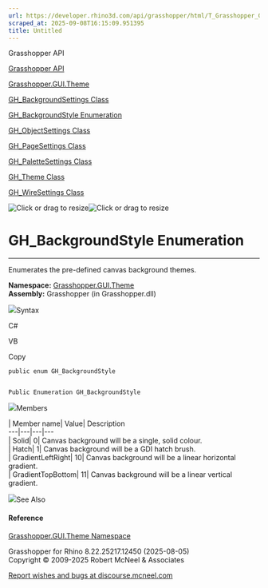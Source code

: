 ```yaml
---
url: https://developer.rhino3d.com/api/grasshopper/html/T_Grasshopper_GUI_Theme_GH_BackgroundStyle.htm
scraped_at: 2025-09-08T16:15:09.951395
title: Untitled
---
```


Grasshopper API

[Grasshopper API](../html/723c01da-9986-4db2-8f53-6f3a7494df75.htm
"Grasshopper API")

[Grasshopper.GUI.Theme](../html/N_Grasshopper_GUI_Theme.htm
"Grasshopper.GUI.Theme")

[GH_BackgroundSettings
Class](../html/T_Grasshopper_GUI_Theme_GH_BackgroundSettings.htm
"GH_BackgroundSettings Class")

[GH_BackgroundStyle
Enumeration](../html/T_Grasshopper_GUI_Theme_GH_BackgroundStyle.htm
"GH_BackgroundStyle Enumeration")

[GH_ObjectSettings
Class](../html/T_Grasshopper_GUI_Theme_GH_ObjectSettings.htm
"GH_ObjectSettings Class")

[GH_PageSettings Class](../html/T_Grasshopper_GUI_Theme_GH_PageSettings.htm
"GH_PageSettings Class")

[GH_PaletteSettings
Class](../html/T_Grasshopper_GUI_Theme_GH_PaletteSettings.htm
"GH_PaletteSettings Class")

[GH_Theme Class](../html/T_Grasshopper_GUI_Theme_GH_Theme.htm "GH_Theme
Class")

[GH_WireSettings Class](../html/T_Grasshopper_GUI_Theme_GH_WireSettings.htm
"GH_WireSettings Class")

![Click or drag to resize](../icons/TocOpen.gif)![Click or drag to
resize](../icons/TocClose.gif)

# GH_BackgroundStyle Enumeration  
  
---  
  
Enumerates the pre-defined canvas background themes.

**Namespace:** [Grasshopper.GUI.Theme](N_Grasshopper_GUI_Theme.htm)  
**Assembly:** Grasshopper (in Grasshopper.dll)

![](../icons/SectionExpanded.png)Syntax

C#

VB

Copy

    
    
    public enum GH_BackgroundStyle
    
    
    Public Enumeration GH_BackgroundStyle

![](../icons/SectionExpanded.png)Members

| Member name| Value| Description  
---|---|---|---  
| Solid| 0|  Canvas background will be a single, solid colour.  
| Hatch| 1|  Canvas background will be a GDI hatch brush.  
| GradientLeftRight| 10|  Canvas background will be a linear horizontal
gradient.  
| GradientTopBottom| 11|  Canvas background will be a linear vertical
gradient.  
  
![](../icons/SectionExpanded.png)See Also

#### Reference

[Grasshopper.GUI.Theme Namespace](N_Grasshopper_GUI_Theme.htm)

Grasshopper for Rhino 8.22.25217.12450 (2025-08-05)  
Copyright © 2009-2025 Robert McNeel & Associates

[Report wishes and bugs at
discourse.mcneel.com](https://discourse.mcneel.com/c/grasshopper)

